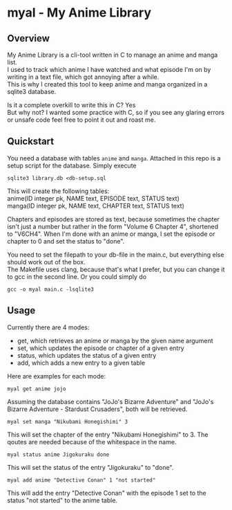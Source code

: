 # myal - My Anime Library

## Overview

My Anime Library is a cli-tool written in C to manage an anime and manga list.  
I used to track which anime I have watched and what episode I'm on by writing in
a text file, which got annoying after a while.  
This is why I created this tool to keep anime and manga organized in a sqlite3
database.  

Is it a complete overkill to write this in C? Yes  
But why not? I wanted some practice with C, so if you see any glaring errors or
unsafe code feel free to point it out and roast me.  

## Quickstart

You need a database with tables `anime` and `manga`. Attached in this repo
is a setup script for the database. Simply execute
```
sqlite3 library.db <db-setup.sql
```

This will create the following tables:  
anime(ID integer pk, NAME text, EPISODE text, STATUS text)  
manga(ID integer pk, NAME text, CHAPTER text, STATUS text)  

Chapters and episodes are stored as text, because sometimes the chapter isn't
just a number but rather in the form "Volume 6 Chapter 4", shortened to "V6CH4".
When I'm done with an anime or manga, I set the episode or chapter to 0 and set
the status to "done".  

You need to set the filepath to your db-file in the main.c, but everything else
should work out of the box.  
The Makefile uses clang, because that's what I prefer, but you can change it
to gcc in the second line. Or you could simply do  
```
gcc -o myal main.c -lsqlite3
```

## Usage

Currently there are 4 modes:
- get, which retrieves an anime or manga by the given name argument
- set, which updates the episode or chapter of a given entry
- status, which updates the status of a given entry
- add, which adds a new entry to a given table

Here are examples for each mode:

```
myal get anime jojo
```
Assuming the database contains "JoJo's Bizarre Adventure" and "JoJo's Bizarre
Adventure - Stardust Crusaders", both will be retrieved.  

```
myal set manga "Nikubami Honegishimi" 3
```
This will set the chapter of the entry "Nikubami Honegishimi" to 3. The qoutes
are needed because of the whitespace in the name.  

```
myal status anime Jigokuraku done
```
This will set the status of the entry "Jigokuraku" to "done".  

```
myal add anime "Detective Conan" 1 "not started"
```
This will add the entry "Detective Conan" with the episode 1 set to the status
"not started" to the anime table.  
